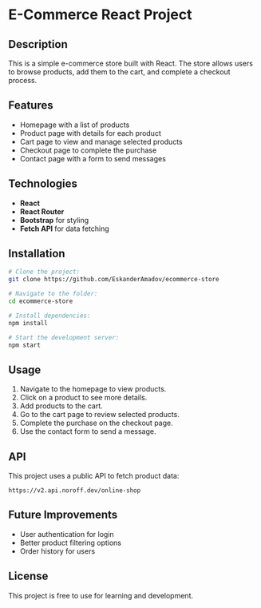 # E-Commerce React Project

## Description
This is a simple e-commerce store built with React. The store allows users to browse products, add them to the cart, and complete a checkout process.

## Features
- Homepage with a list of products
- Product page with details for each product
- Cart page to view and manage selected products
- Checkout page to complete the purchase
- Contact page with a form to send messages

## Technologies
- **React**
- **React Router**
- **Bootstrap** for styling
- **Fetch API** for data fetching

## Installation
```bash
# Clone the project:
git clone https://github.com/EskanderAmadov/ecommerce-store

# Navigate to the folder:
cd ecommerce-store

# Install dependencies:
npm install

# Start the development server:
npm start
```

## Usage
1. Navigate to the homepage to view products.
2. Click on a product to see more details.
3. Add products to the cart.
4. Go to the cart page to review selected products.
5. Complete the purchase on the checkout page.
6. Use the contact form to send a message.


## API
This project uses a public API to fetch product data:
```plaintext
https://v2.api.noroff.dev/online-shop
```

## Future Improvements
- User authentication for login
- Better product filtering options
- Order history for users

## License
This project is free to use for learning and development.